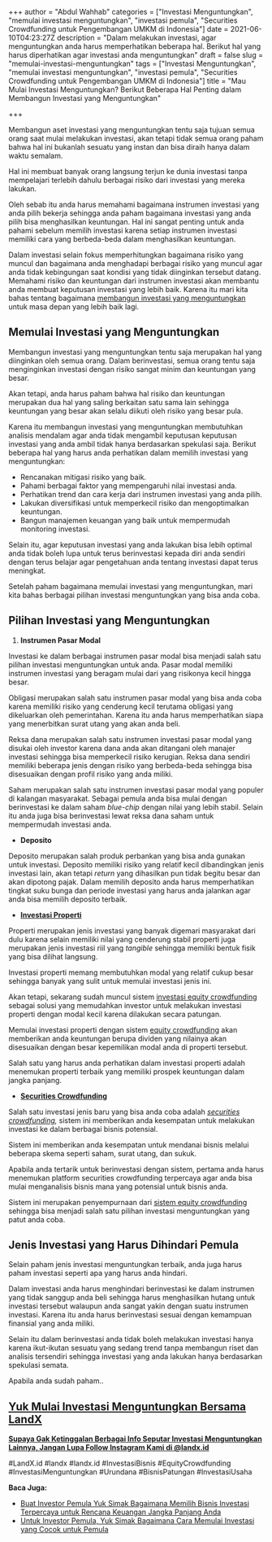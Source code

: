 +++
author = "Abdul Wahhab"
categories = ["Investasi Menguntungkan", "memulai investasi menguntungkan", "investasi pemula", "Securities Crowdfunding untuk Pengembangan UMKM di Indonesia"]
date = 2021-06-10T04:23:27Z
description = "Dalam melakukan investasi, agar menguntungkan anda harus memperhatikan beberapa hal. Berikut hal yang harus diperhatikan agar investasi anda menguntungkan"
draft = false
slug = "memulai-investasi-menguntungkan"
tags = ["Investasi Menguntungkan", "memulai investasi menguntungkan", "investasi pemula", "Securities Crowdfunding untuk Pengembangan UMKM di Indonesia"]
title = "Mau Mulai Investasi Menguntungkan? Berikut Beberapa Hal Penting dalam Membangun Investasi yang Menguntungkan"

+++


Membangun aset investasi yang menguntungkan tentu saja tujuan semua orang saat mulai melakukan investasi, akan tetapi tidak semua orang paham bahwa hal ini bukanlah sesuatu yang instan dan bisa diraih hanya dalam waktu semalam.

Hal ini membuat banyak orang langsung terjun ke dunia investasi tanpa mempelajari terlebih dahulu berbagai risiko dari investasi yang mereka lakukan.

Oleh sebab itu anda harus memahami bagaimana instrumen investasi yang anda pilih bekerja sehingga anda paham bagaimana investasi yang anda pilih bisa menghasilkan keuntungan. Hal ini sangat penting untuk anda pahami sebelum memilih investasi karena setiap instrumen investasi memiliki cara yang berbeda-beda dalam menghasilkan keuntungan.

Dalam investasi selain fokus memperhitungkan bagaimana risiko yang muncul dan bagaimana anda menghadapi berbagai risiko yang muncul agar anda tidak kebingungan saat kondisi yang tidak diinginkan tersebut datang. Memahami risiko dan keuntungan dari instrumen investasi akan membantu anda membuat keputusan investasi yang lebih baik. Karena itu mari kita bahas tentang bagaimana [membangun investasi yang menguntungkan](https://landx.id/) untuk masa depan yang lebih baik lagi.

## Memulai Investasi yang Menguntungkan

Membangun investasi yang menguntungkan tentu saja merupakan hal yang diinginkan oleh semua orang. Dalam berinvestasi, semua orang tentu saja menginginkan investasi dengan risiko sangat minim dan keuntungan  yang besar.

Akan tetapi, anda harus paham bahwa hal risiko dan keuntungan merupakan dua hal yang saling berkaitan satu sama lain sehingga keuntungan yang besar akan selalu diikuti oleh risiko yang besar pula.

Karena itu membangun investasi yang menguntungkan membutuhkan analisis mendalam agar anda tidak mengambil keputusan keputusan investasi yang anda ambil tidak hanya berdasarkan spekulasi saja. Berikut beberapa hal yang harus anda perhatikan dalam memilih investasi yang menguntungkan:

* Rencanakan mitigasi risiko yang baik.
* Pahami berbagai faktor yang mempengaruhi nilai investasi anda.
* Perhatikan trend dan cara kerja dari instrumen investasi yang anda pilih.
* Lakukan diversifikasi untuk memperkecil risiko dan mengoptimalkan keuntungan.
* Bangun manajemen keuangan yang baik untuk mempermudah monitoring investasi.

Selain itu, agar keputusan investasi yang anda lakukan bisa lebih optimal anda tidak boleh lupa untuk terus berinvestasi kepada diri anda sendiri dengan terus belajar agar pengetahuan anda tentang investasi dapat terus meningkat.

Setelah paham bagaimana memulai investasi yang menguntungkan, mari kita bahas berbagai pilihan investasi menguntungkan yang bisa anda coba.

## Pilihan Investasi yang Menguntungkan

1. ******Instrumen Pasar Modal******

Investasi ke dalam berbagai instrumen pasar modal bisa menjadi salah satu pilihan investasi menguntungkan untuk anda. Pasar modal memiliki instrumen investasi yang beragam mulai dari yang risikonya kecil hingga besar.

Obligasi merupakan salah satu instrumen pasar modal yang bisa anda coba karena memiliki risiko yang cenderung kecil terutama obligasi yang dikeluarkan oleh pemerintahan. Karena itu anda harus memperhatikan siapa yang menerbitkan surat utang yang akan anda beli.

Reksa dana merupakan salah satu instrumen investasi pasar modal yang disukai oleh investor karena dana anda akan ditangani oleh manajer investasi sehingga bisa memperkecil risiko kerugian. Reksa dana sendiri memiliki beberapa jenis dengan risiko yang berbeda-beda sehingga bisa disesuaikan dengan profil risiko yang anda miliki.

Saham merupakan salah satu instrumen investasi pasar modal yang populer di kalangan masyarakat. Sebagai pemula anda bisa mulai dengan berinvestasi ke dalam saham _blue-chip_ dengan nilai yang lebih stabil. Selain itu anda juga bisa berinvestasi lewat reksa dana saham untuk mempermudah investasi anda.

* ******Deposito******

Deposito merupakan salah produk perbankan yang bisa anda gunakan untuk investasi. Deposito memiliki risiko yang relatif kecil dibandingkan jenis investasi lain, akan tetapi _return_ yang dihasilkan pun tidak begitu besar dan akan dipotong pajak. Dalam memilih deposito anda harus memperhatikan tingkat suku bunga dan periode investasi yang harus anda jalankan agar anda bisa memilih deposito terbaik.

* ******[Investasi Properti](https://landx.id/)******

Properti merupakan jenis investasi yang banyak digemari masyarakat dari dulu karena selain memiliki nilai yang cenderung stabil properti juga merupakan jenis investasi riil yang _tangible_ sehingga memiliki bentuk fisik yang bisa dilihat langsung.

Investasi properti memang membutuhkan modal yang relatif cukup besar sehingga banyak yang sulit untuk memulai investasi jenis ini.

Akan tetapi, sekarang sudah muncul sistem [investasi equity crowdfunding](https://landx.id/) sebagai solusi yang memudahkan investor untuk melakukan investasi properti dengan modal kecil karena dilakukan secara patungan.

Memulai investasi properti dengan sistem [equity crowdfunding](https://landx.id/) akan memberikan anda keuntungan berupa dividen yang nilainya akan disesuaikan dengan besar kepemilikan modal anda di properti tersebut.

Salah satu yang harus anda perhatikan dalam investasi properti adalah menemukan properti terbaik yang memiliki prospek keuntungan dalam jangka panjang.

* ******[Securities Crowdfunding](https://landx.id/)******

Salah satu investasi jenis baru yang bisa anda coba adalah _[securities crowdfunding](https://landx.id/),_ sistem ini memberikan anda kesempatan untuk melakukan investasi ke dalam berbagai bisnis potensial.

Sistem ini memberikan anda kesempatan untuk mendanai bisnis melalui beberapa skema seperti saham, surat utang, dan sukuk.

Apabila anda tertarik untuk berinvestasi dengan sistem, pertama anda harus menemukan platform securities crowdfunding terpercaya agar anda bisa mulai menganalisis bisnis mana yang potensial untuk bisnis anda.

Sistem ini merupakan penyempurnaan dari [sistem equity crowdfunding](https://landx.id/) sehingga bisa menjadi salah satu pilihan investasi menguntungkan yang patut anda coba.

## Jenis Investasi yang Harus Dihindari Pemula

Selain paham jenis investasi menguntungkan terbaik, anda juga harus paham investasi seperti apa yang harus anda hindari.

Dalam investasi anda harus menghindari berinvestasi ke dalam instrumen yang tidak sanggup anda beli sehingga harus menghasilkan hutang untuk investasi tersebut walaupun anda sangat yakin dengan suatu instrumen investasi. Karena itu anda harus berinvestasi sesuai dengan kemampuan finansial yang anda miliki.

Selain itu dalam berinvestasi anda tidak boleh melakukan investasi hanya karena ikut-ikutan sesuatu yang sedang trend tanpa membangun riset dan analisis tersendiri sehingga investasi yang anda lakukan hanya berdasarkan spekulasi semata.

Apabila anda sudah paham..

## [Yuk Mulai Investasi Menguntungkan Bersama LandX](https://landx.id/)



**[Supaya Gak Ketinggalan Berbagai Info Seputar Investasi Menguntungkan Lainnya, Jangan Lupa Follow Instagram Kami di @landx.id](https://instagram.com/landx.id?utm_medium=copy_link)**

#LandX.id    #landx         #landx.id    #InvestasiBisnis    #EquityCrowdfunding    #InvestasiMenguntungkan    #Urundana    #BisnisPatungan    #InvestasiUsaha

**Baca Juga:**

* [Buat Investor Pemula Yuk Simak Bagaimana Memilih Bisnis Investasi Terpercaya untuk Rencana Keuangan Jangka Panjang Anda](https://landx.id/blog/buat-investor-pemula-yuk-simak-bagaimana-memilih-bisnis-investasi-terpercaya-untuk-rencana-keuangan-jangka-panjang-anda/)
* [Untuk Investor Pemula, Yuk Simak Bagaimana Cara Memulai Investasi yang Cocok untuk Pemula](https://landx.id/blog/investasi-yang-cocok-untuk-pemula/)

